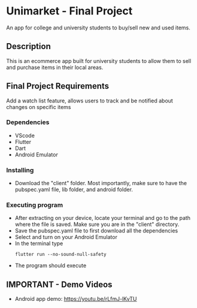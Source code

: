 # Unimarket - Final Project
An app for college and university students to buy/sell new and used items.

## Description

This is an ecommerce app built for university students to allow them to sell and purchase items in their local areas.

## Final Project Requirements

Add a watch list feature, allows users to track and be notified about changes on specific items

### Dependencies

* VScode
* Flutter
* Dart
* Android Emulator

### Installing

* Download the "client" folder. Most importantly, make sure to have the pubspec.yaml file, lib folder, and android folder.

### Executing program

* After extracting on your device, locate your terminal and go to the path where the file is saved. Make sure you are in the "client" directory.
* Save the pubspec.yaml file to first download all the dependencies
* Select and turn on your Android Emulator
* In the terminal type
   ```
   flutter run --no-sound-null-safety
   ```
* The program should execute

## IMPORTANT - Demo Videos 
* Android app demo: 
https://youtu.be/rLfmJ-lKvTU





